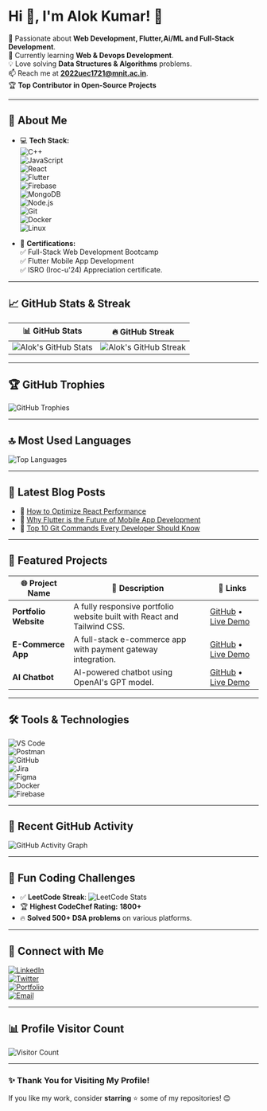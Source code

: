 # Hi 👋, I'm Alok Kumar! 🚀

🔭 Passionate about **Web Development, Flutter,Ai/ML and Full-Stack Development**.  
🌱 Currently learning **Web & Devops Development**.  
💡 Love solving **Data Structures & Algorithms** problems.  
📫 Reach me at **2022uec1721@mnit.ac.in**.  
🏆 **Top Contributor in Open-Source Projects**  

---

## **🌟 About Me**
- 💻 **Tech Stack:**  
  ![C++](https://img.shields.io/badge/-C++-00599C?style=flat-square&logo=cplusplus&logoColor=white)  
  ![JavaScript](https://img.shields.io/badge/-JavaScript-F7DF1E?style=flat-square&logo=javascript&logoColor=black)  
  ![React](https://img.shields.io/badge/-React-61DAFB?style=flat-square&logo=react&logoColor=black)  
  ![Flutter](https://img.shields.io/badge/-Flutter-02569B?style=flat-square&logo=flutter&logoColor=white)  
  ![Firebase](https://img.shields.io/badge/-Firebase-ffca28?style=flat-square&logo=firebase&logoColor=black)  
  ![MongoDB](https://img.shields.io/badge/-MongoDB-47A248?style=flat-square&logo=mongodb&logoColor=white)  
  ![Node.js](https://img.shields.io/badge/-Node.js-339933?style=flat-square&logo=node.js&logoColor=white)  
  ![Git](https://img.shields.io/badge/-Git-F05032?style=flat-square&logo=git&logoColor=white)  
  ![Docker](https://img.shields.io/badge/-Docker-2496ED?style=flat-square&logo=docker&logoColor=white)  
  ![Linux](https://img.shields.io/badge/-Linux-FCC624?style=flat-square&logo=linux&logoColor=black)  

- 📜 **Certifications:**   
  ✅ Full-Stack Web Development Bootcamp  
  ✅ Flutter Mobile App Development  
  ✅ ISRO (Iroc-u'24) Appreciation certificate.  

---

## **📈 GitHub Stats & Streak**
| 📊 GitHub Stats | 🔥 GitHub Streak |
|-----------------|-----------------|
| ![Alok's GitHub Stats](https://github-readme-stats.vercel.app/api?username=alok1721&show_icons=true&theme=radical) | ![Alok's GitHub Streak](https://github-readme-streak-stats.herokuapp.com/?user=alok1721&theme=radical) |

---

## **🏆 GitHub Trophies**
![GitHub Trophies](https://github-profile-trophy.vercel.app/?username=alok1721&theme=radical&no-frame=true&row=1&column=7)

---

## **🔝 Most Used Languages**
![Top Languages](https://github-readme-stats.vercel.app/api/top-langs/?username=alok1721&layout=compact&theme=radical)

---

## **📝 Latest Blog Posts**
<!-- BLOG-POST-LIST:START -->
- 🚀 [How to Optimize React Performance](https://yourbloglink.com)
- 📱 [Why Flutter is the Future of Mobile App Development](https://yourbloglink.com)
- 🔧 [Top 10 Git Commands Every Developer Should Know](https://yourbloglink.com)
<!-- BLOG-POST-LIST:END -->

---

## **🌟 Featured Projects**
| 🌐 Project Name | 🚀 Description | 🔗 Links |
|---------------|--------------|---------|
| **Portfolio Website** | A fully responsive portfolio website built with React and Tailwind CSS. | [GitHub](https://github.com/alok1721/portfolio) • [Live Demo](https://alok1721-portfolio.com) |
| **E-Commerce App** | A full-stack e-commerce app with payment gateway integration. | [GitHub](https://github.com/alok1721/ecommerce-app) • [Live Demo](https://ecommerce.alok1721.com) |
| **AI Chatbot** | AI-powered chatbot using OpenAI's GPT model. | [GitHub](https://github.com/alok1721/ai-chatbot) • [Live Demo](https://chatbot.alok1721.com) |

---

## **🛠️ Tools & Technologies**
![VS Code](https://img.shields.io/badge/VS%20Code-007ACC?style=for-the-badge&logo=visual-studio-code&logoColor=white)  
![Postman](https://img.shields.io/badge/Postman-FF6C37?style=for-the-badge&logo=postman&logoColor=white)  
![GitHub](https://img.shields.io/badge/GitHub-181717?style=for-the-badge&logo=github&logoColor=white)  
![Jira](https://img.shields.io/badge/Jira-0052CC?style=for-the-badge&logo=jira&logoColor=white)  
![Figma](https://img.shields.io/badge/Figma-F24E1E?style=for-the-badge&logo=figma&logoColor=white)  
![Docker](https://img.shields.io/badge/Docker-2496ED?style=for-the-badge&logo=docker&logoColor=white)  
![Firebase](https://img.shields.io/badge/Firebase-FFCA28?style=for-the-badge&logo=firebase&logoColor=black)  

---

## **🔄 Recent GitHub Activity**
![GitHub Activity Graph](https://github-readme-activity-graph.vercel.app/graph?username=alok1721&theme=radical)

---

## **🎯 Fun Coding Challenges**
- ✅ **LeetCode Streak**: ![LeetCode Stats](https://leetcard.jacoblin.cool/alok1721?theme=dark&font=Algerian)  
- 🏆 **Highest CodeChef Rating:** **1800+**  
- 🔥 **Solved 500+ DSA problems** on various platforms.  

---

## **🔗 Connect with Me**
[![LinkedIn](https://img.shields.io/badge/LinkedIn-0077B5?style=for-the-badge&logo=linkedin&logoColor=white)](https://www.linkedin.com/in/alok-kumar-994709285/)  
[![Twitter](https://img.shields.io/badge/Twitter-1DA1F2?style=for-the-badge&logo=twitter&logoColor=white)](https://twitter.com/your-handle)  
[![Portfolio](https://img.shields.io/badge/Portfolio-FF5722?style=for-the-badge&logo=google-chrome&logoColor=white)](https://alok1721-portfolio.com)  
[![Email](https://img.shields.io/badge/Email-D14836?style=for-the-badge&logo=gmail&logoColor=white)](mailto:2022uec1721@mnit.ac.in)  

---

## **📊 Profile Visitor Count**
![Visitor Count](https://komarev.com/ghpvc/?username=alok1721&color=blue)

---

### **✨ Thank You for Visiting My Profile!**
If you like my work, consider **starring** ⭐ some of my repositories! 😊

